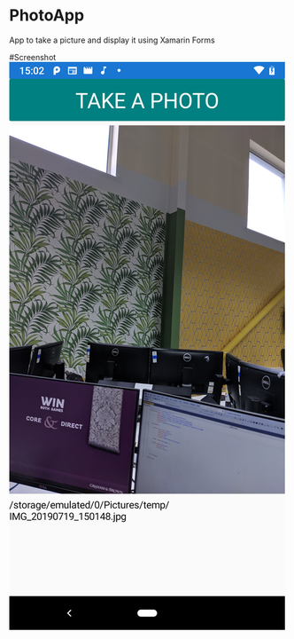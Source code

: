 # PhotoApp
App to take a picture and display it using Xamarin Forms

#Screenshot
![Xamarin Forms App](Screenshots/Screenshot_20190719-150235.png)

